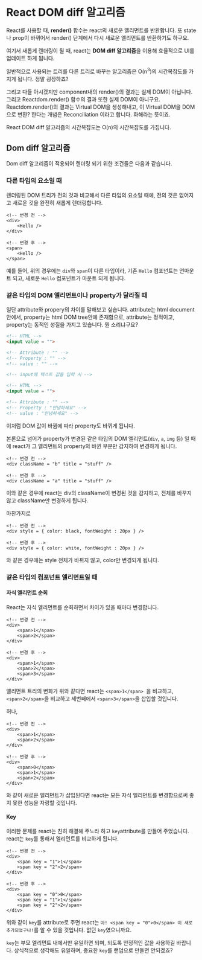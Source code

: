 # React DOM diff 알고리즘

React를 사용할 때, **render()** 함수는 react의 새로운 엘리먼트를 반환합니다. 또 state나 prop이 바뀌어서 render() 단계에서 다시 새로운 엘리먼트를 반환하기도 하구요.

여기서 새롭게 렌더링이 될 때, react는 **DOM diff 알고리즘**을 이용해 효율적으로 UI를 업데이트 하게 됩니다.

일반적으로 사용되는 트리를 다른 트리로 바꾸는 알고리즘은 O(n<sup>3</sup>)의 시간복잡도를 가지게 됩니다. 정말 굉장하죠?

그리고 다들 아시겠지만 component내의 render()의 결과는 실제 DOM이 아닙니다. 그리고 Reactdom.render() 함수의 결과 또한 실제 DOM이 아니구요. Reactdom.render()의 결과는 Virtual DOM을 생성해내고, 이 Virtual DOM을 DOM으로 변환? 한다는 개념은 Reconciliation 이라고 합니다. 화해라는 뜻이죠.



React DOM diff 알고리즘의 시간복잡도는 O(n)의 시간복잡도를 가집니다.

## Dom diff 알고리즘

Dom diff 알고리즘이 적용되어 렌더링 되기 위한 조건들은 다음과 같습니다.

### 다른 타입의 요소일 때

렌더링된 DOM 트리가 전의 것과 비교해서 다른 타입의 요소일 때에, 전의 것은 없어지고 새로운 것을 완전히 새롭게 렌더링합니다.

~~~react
<!-- 변경 전 -->
<div>
	<Hello />
</div>

<!-- 변경 후 -->
<span>
	<Hello />
</span>
~~~

예를 들어, 위의 경우에는 `div`와 `span`이 다른 타입이라, 기존 `Hello` 컴포넌트는 언마운트 되고, 새로운 `Hello` 컴포넌트가 마운트 되게 됩니다.



### 같은 타입의 DOM 엘리먼트이나 property가 달라질 때

일단 attribute와 propery의 차이를 말해보고 싶습니다. attribute는 html document 안에서, property는 html DOM tree안에 존재함으로, attribute는 정적이고, property는 동적인 성질을 가지고 있습니다.  뭔 소리냐구요?

~~~html
<!-- HTML -->
<input value = "">

<!-- Attribute : "" -->
<!-- Property : "" -->
<!-- value : "" -->

<!-- input에 텍스트 값을 입력 시 -->

<!-- HTML -->
<input value = "">

<!-- Attribute : "" -->
<!-- Property : "안녕하세요" -->
<!-- value : "안녕하세요" -->

~~~

이처럼 DOM 값이 바뀜에 따라 property도 바뀌게 됩니다.

본론으로 넘어가 property가 변경된 같은 타입의 DOM 엘리먼트(`div`, `a`, `img` 등) 일 때에 react가 그 엘리먼트의 property의 바뀐 부분만 감지하여 변경하게 됩니다.

~~~react
<!-- 변경 전 -->
<div className = "b" title = "stuff" />

<!-- 변경 후 -->
<div className = "a" title = "stuff" />
~~~

이와 같은 경우에 react는 div의 className이 변경된 것을 감지하고, 전체를 바꾸지 않고 className만 변경하게 됩니다.

마찬가지로

~~~react
<!-- 변경 전 -->
<div style = { color: black, fontWeight : 20px } />

<!-- 변경 후 -->
<div style = { color: white, fontWeight : 20px } />
~~~

와 같은 경우에는 style 전체가 바뀌지 않고, color만 변경되게 됩니다.



### 같은 타입의 컴포넌트 엘리먼트일 때

#### 자식 엘리먼트 순회

React는 자식 엘리먼트를 순회하면서 차이가 있을 때마다 변경합니다.

~~~react
<!-- 변경 전 -->
<div>
	<span>1</span>
	<span>2</span>
</div>

<!-- 변경 후 -->
<div>
	<span>1</span>
	<span>2</span>
	<span>3</span>
</div>
~~~

엘리먼트 트리의 변화가 위와 같다면 react는 `<span>1</span> `을 비교하고, `<span>2</span>`을 비교하고 세번째에서 `<span>3</span>`을 삽입할 것입니다.

허나, 

~~~react
<!-- 변경 전 -->
<div>
	<span>1</span>
	<span>2</span>
</div>

<!-- 변경 후 -->
<div>
	<span>0</span>
	<span>1</span>
	<span>2</span>
</div>
~~~

와 같이 새로운 엘리먼트가 삽입된다면 react는 모든 자식 엘리먼트를 변경함으로써 좋지 못한 성능을 자랑할 것입니다.



#### Key

이러한 문제를 react는 친히 해결해 주노라 하고 `key`attribute를 만들어 주었습니다. react는 `key`를 통해서 엘리먼트를 비교하게 됩니다.

~~~react
<!-- 변경 전 -->
<div>
	<span key = "1">1</span>
	<span key = "2">2</span>
</div>

<!-- 변경 후 -->
<div>
	<span key = "0">0</span>
	<span key = "1">1</span>
	<span key = "2">2</span>
</div>
~~~

위와 같이 `key`를 attribute로 주면 react는 `아! <span key = "0">0</span> 이 새로 추가되었구나!`를 알 수 있을 것입니다. 없던 `key`였으니까요.

`key`는 부모 엘리먼트 내에서만 유일하면 되며, 되도록 안정적인 값을 사용하길 바랍니다. 상식적으로 생각해도 유일하며, 중요한 `key`를 랜덤으로 만들면 안되겠죠?
